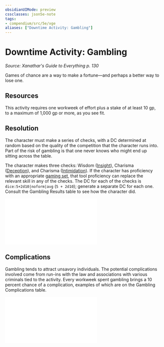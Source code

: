 ```yaml
---
obsidianUIMode: preview
cssclasses: json5e-note
tags:
- compendium/src/5e/xge
aliases: ["Downtime Activity: Gambling"]
---
```

# Downtime Activity: Gambling
*Source: Xanathar's Guide to Everything p. 130* 

Games of chance are a way to make a fortune—and perhaps a better way to lose one.

## Resources

This activity requires one workweek of effort plus a stake of at least 10 gp, to a maximum of 1,000 gp or more, as you see fit.

## Resolution

The character must make a series of checks, with a DC determined at random based on the quality of the competition that the character runs into. Part of the risk of gambling is that one never knows who might end up sitting across the table.

The character makes three checks: Wisdom ([Insight](/compendium/rules/skills.md#Insight)), Charisma ([Deception](/compendium/rules/skills.md#Deception)), and Charisma ([Intimidation](/compendium/rules/skills.md#Intimidation)). If the character has proficiency with an appropriate [gaming set](compendium/items/gaming-set.md), that tool proficiency can replace the relevant skill in any of the checks. The DC for each of the checks is `dice:5+2d10|noform|avg` (`5 + 2d10`); generate a separate DC for each one. Consult the Gambling Results table to see how the character did.

![Gambling Results](compendium/tables/gambling-results-xge.md)

## Complications

Gambling tends to attract unsavory individuals. The potential complications involved come from run-ins with the law and associations with various criminals tied to the activity. Every workweek spent gambling brings a 10 percent chance of a complication, examples of which are on the Gambling Complications table.

![Gambling Complications](compendium/tables/gambling-complications-xge.md)